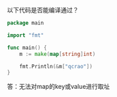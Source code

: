 以下代码是否能编译通过？

```go
package main

import "fmt"

func main() {
	m := make(map[string]int)

	fmt.Println(&m["qcrao"])
}
```

答：无法对map的key或value进行取址




